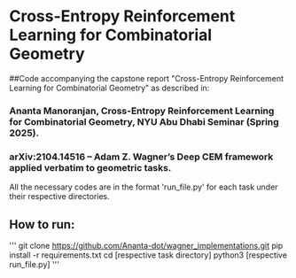 # Cross-Entropy Reinforcement Learning for Combinatorial Geometry

##Code accompanying the capstone report "Cross-Entropy Reinforcement Learning for Combinatorial Geometry" as described in:

### Ananta Manoranjan, Cross-Entropy Reinforcement Learning for Combinatorial Geometry, NYU Abu Dhabi Seminar (Spring 2025).
### arXiv:2104.14516 – Adam Z. Wagner’s Deep CEM framework applied verbatim to geometric tasks.




All the necessary codes are in the format 'run_file.py' for each task under their respective directories.

## How to run:
'''
git clone https://github.com/Ananta-dot/wagner_implementations.git
pip install -r requirements.txt
cd [respective task directory]
python3 [respective run_file.py]
'''
